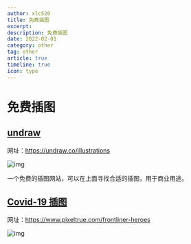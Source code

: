 ```yaml
---
author: xlc520
title: 免费插图
excerpt: 
description: 免费插图
date: 2022-02-01
category: other
tag: other
article: true
timeline: true
icon: type
---
```


# 免费插图

## [undraw](https://undraw.co/illustrations)

网址：<https://undraw.co/illustrations>

![img](https://bitbucket.org/xlc520/blogasset/raw/main/images2/1580440884199-5ea0b597-d23b-45a0-a302-5d5b1748c2fe.jpeg)

一个免费的插图网站，可以在上面寻找合适的插图，用于商业用途。

## [Covid-19 插图](https://www.pixeltrue.com/frontliner-heroes)

网址：<https://www.pixeltrue.com/frontliner-heroes>

![img](https://bitbucket.org/xlc520/blogasset/raw/main/images2/1608253732955-cd7c30df-99ae-43ca-9962-c52b8fb10808-16447437634863.jpeg)
